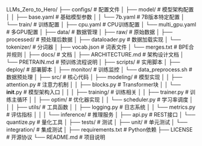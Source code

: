 LLMs_Zero_to_Hero/
├── configs/                  # 配置文件
│   ├── model/                # 模型架构配置
│   │   ├── base.yaml         # 基础模型参数
│   │   └── 7b.yaml           # 7B版本特定配置
│   └── train/                # 训练配置
│       ├── cpu.yaml          # CPU训练配置
│       └── multi_gpu.yaml    # 多GPU配置
│
├── data/                     # 数据管理
│   ├── raw/                  # 原始数据
│   ├── processed/            # 预处理后数据
│   ├── dataloader.py         # 数据加载实现
│   └── tokenizer/            # 分词器
│       ├── vocab.json        # 词表文件
│       └── merges.txt        # BPE合并规则
│
├── docs/                     # 文档
│   ├── ARCHITECTURE.md       # 架构设计文档
│   └── PRETRAIN.md          # 预训练流程说明
│
├── scripts/                  # 实用脚本
│   ├── deploy/               # 部署脚本
│   ├── monitor/              # 训练监控
│   └── data_preprocess.sh    # 数据预处理
│
├── src/                      # 核心代码
│   ├── modeling/             # 模型实现
│   │   ├── attention.py      # 注意力机制
│   │   ├── blocks.py         # Transformer块
│   │   └── __init__.py       # 模型架构入口
│   │
│   ├── training/             # 训练相关
│   │   ├── trainer.py        # 训练主循环
│   │   ├── optim/            # 优化器实现
│   │   └── scheduler.py      # 学习率调度
│   │
│   ├── utils/                # 工具函数
│   │   ├── logging.py        # 日志系统
│   │   └── metrics.py        # 评估指标
│   │
│   └── inference/            # 推理服务
│       ├── api.py            # REST接口
│       └── quantize.py       # 量化工具
│
├── tests/                    # 测试
│   ├── unit/                 # 单元测试
│   └── integration/          # 集成测试
│
├── requirements.txt          # Python依赖
├── LICENSE                   # 开源协议
└── README.md                 # 项目说明